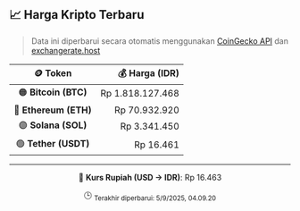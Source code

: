 

<!-- HARGA_KRIPTO -->
## 📈 Harga Kripto Terbaru

> Data ini diperbarui secara otomatis menggunakan [CoinGecko API](https://www.coingecko.com/) dan [exchangerate.host](https://exchangerate.host/)

<div align="center">

| 🪙 Token | 💰 Harga (IDR) |
|:------:|---------------:|
| 🟠 **Bitcoin (BTC)**   | Rp 1.818.127.468 |
| 🔵 **Ethereum (ETH)**  | Rp 70.932.920 |
| 🟣 **Solana (SOL)**    | Rp 3.341.450 |
| 🟢 **Tether (USDT)**   | Rp 16.461 |

---

💱 **Kurs Rupiah (USD → IDR)**: Rp 16.463

🕒 <sub>Terakhir diperbarui: 5/9/2025, 04.09.20</sub>

</div>
<!-- /HARGA_KRIPTO -->